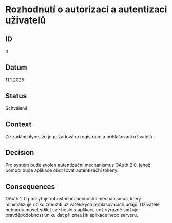 # Rozhodnutí o autorizaci a autentizaci uživatelů

## ID

3

## Datum

11.1.2025

## Status

Schválené

## Context

Ze zadání plyne, že je požadována registrace a přihlašování uživatelů.

## Decision

Pro systém bude zvolen autentizační mechanismus OAuth 2.0, jehož pomocí bude aplikace obdržovat autentizační tokeny.

## Consequences

OAuth 2.0 poskytuje robustní bezpečnostní mechanismus, který minimalizuje riziko zneužití uživatelských přihlašovacích údajů. Uživatelé nebudou muset sdílet své heslo s aplikací, což výrazně snižuje pravděpodobnost úniku dat při zneužití aplikace nebo serveru.
